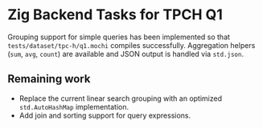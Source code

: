 # Zig Backend Tasks for TPCH Q1

Grouping support for simple queries has been implemented so that
`tests/dataset/tpc-h/q1.mochi` compiles successfully. Aggregation helpers
(`sum`, `avg`, `count`) are available and JSON output is handled via
`std.json`.

Remaining work
---------------

- Replace the current linear search grouping with an optimized
  `std.AutoHashMap` implementation.
- Add join and sorting support for query expressions.
